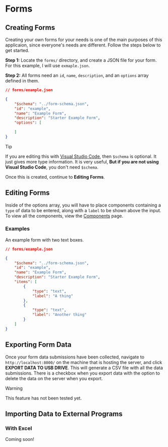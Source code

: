# Forms
## Creating Forms
Creating your own forms for your needs is one of the main purposes of this applicaion, since everyone's needs are different. Follow the steps below to get started.

**Step 1:** Locate the `forms/` directory, and create a JSON file for your form. For this example, I will use `exmaple.json`.

**Step 2:** All forms need an `id`, `name`, `description`, and an `options` array defined in them.
```json
// forms/example.json

{
    "$schema": "../form-schema.json",
    "id": "example",
    "name": "Example Form",
    "description": "Starter Example Form",
    "options": [
        
    ]
}
```

> [!TIP]
> If you are editing this with [Visual Studio Code](https://code.visualstudio.com/), then `$schema` is optional. It just gives more type information. It is very useful, **But if you are not using Visual Studio Code**, you don't need `$schema`.

Once this is created, continue to **Editing Forms**.

## Editing Forms
Inside of the options array, you will have to place components containing a `type` of data to be entered, along with a `label` to be shown above the input. To view all the components, view the [Components](components/) page.

### Examples
An example form with two text boxes.
```json
// forms/example.json

{
    "$schema": "../form-schema.json",
    "id": "example",
    "name": "Example Form",
    "description": "Starter Example Form",
    "items": [
        {
            "type": "text",
            "label": "A thing"
        },
        {
            "type": "text",
            "label": "Another thing"
        }
    ]
}
```

## Exporting Form Data
Once your form data submissions have been collected, navigate to `http://localhost:8000/` on the machine that is hosting the server, and click **EXPORT DATA TO USB DRIVE**. This will generate a CSV file with all the data submissions. There is a checkbox when you export data with the option to delete the data on the server when you export. 

> [!WARNING]
> This feature has not been tested yet.

## Importing Data to External Programs
### With Excel
Coming soon!
